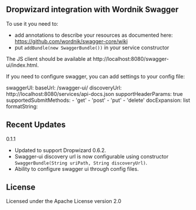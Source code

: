Dropwizard integration with Wordnik Swagger
-------------------------------------------

To use it you need to:

* add annotations to describe your resources as documented here:
  https://github.com/wordnik/swagger-core/wiki
* put `addBundle(new SwaggerBundle())` in your service constructor 

The JS client should be available at http://localhost:8080/swagger-ui/index.html.

If you need to configure swagger, you can add settings to your config file:

swaggerUI:
  baseUrl: /swagger-ui/
  discoveryUrl: http://localhost:8080/services/api-docs.json
  supportHeaderParams: true
  supportedSubmitMethods:
    - 'get'
    - 'post'
    - 'put'
    - 'delete'
  docExpansion: list
  formatString:

## Recent Updates
0.1.1
* Updated to support Dropwizard 0.6.2.
* Swagger-ui discovery url is now configurable using constructor `SwaggerBundle(String uriPath, String discoveryUrl)`.
* Ability to configure swagger ui through config files.  

## License
Licensed under the Apache License version 2.0
